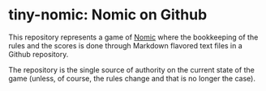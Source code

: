 # tiny-nomic: Nomic on Github

This repository represents a game of
[Nomic](http://legacy.earlham.edu/~peters/nomic.htm) where the bookkeeping of
the rules and the scores is done through Markdown flavored text files in a Github repository.

The repository is the single source of authority on the current state of the game (unless, of course, the rules change and that is no longer the case).

